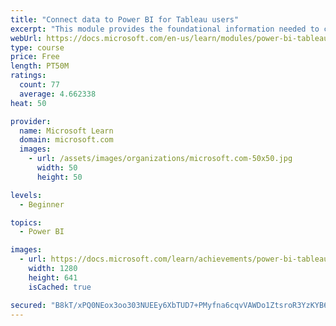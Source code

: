 ```yaml
---
title: "Connect data to Power BI for Tableau users"
excerpt: "This module provides the foundational information needed to connect to your data confidently with the new platform."
webUrl: https://docs.microsoft.com/en-us/learn/modules/power-bi-tableau-data-connectivity/
type: course
price: Free
length: PT50M
ratings:
  count: 77
  average: 4.662338
heat: 50

provider:
  name: Microsoft Learn
  domain: microsoft.com
  images:
    - url: /assets/images/organizations/microsoft.com-50x50.jpg
      width: 50
      height: 50

levels:
  - Beginner

topics:
  - Power BI

images:
  - url: https://docs.microsoft.com/learn/achievements/power-bi-tableau-data-connectivity-social.png
    width: 1280
    height: 641
    isCached: true

secured: "B8kT/xPQ0NEox3oo303NUEEy6XbTUD7+PMyfna6cqvVAWDo1ZtsroR3YzKYB6VYh62m3hLB72KQ0XRnbX+hZqL2EKsJbNPUpJMDb81WFzZ4bjh8y7UjCoM5/NVgIhFkHA1J56FU3pGDZKlGUKr5rfNiBZLd4SvK4ieXQaf1VCzHajqJKrzDlBVZQX60S3naHBY6DelCw98c+EN65Ql4dGuZ+eppBY4wDvvWitDb9Ti7lJKeAsLwThEv/wBtLIUrdBEJqg3LUU+phj3W4B7jDWP81YZZCs5fj3gD+sI0RH0x57o5anurbh8G3VMD2DUI7ECcSIJpY4eamLL6esEPar+RUmoEOLup0M1I4Sz3gTqxBDeZh8ptPwXvMdz/Kdz97elsrAkUWXGgRtui+KnbTQxrLTKdmqziPoWk99MUgQSU=;nSS1CHLZgD+st/QlYqn+gQ=="
---
```


